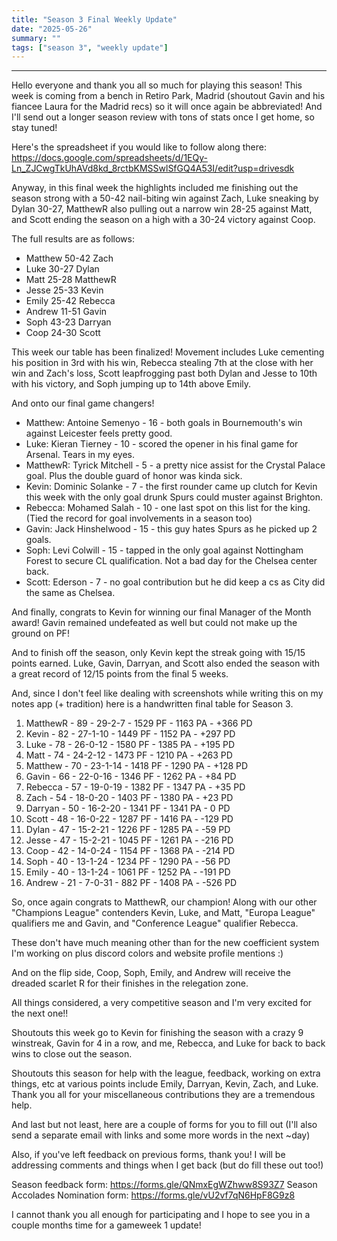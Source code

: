 ```yaml
---
title: "Season 3 Final Weekly Update"
date: "2025-05-26"
summary: ""
tags: ["season 3", "weekly update"]
---
```


<style>
img {
  display: block;
  margin-left: auto;
  margin-right: auto;
  border: 1px solid;
}
.center-bold {
    text-align: center;
    font-weight: bold;
}
</style>

<!--
cSpell:ignore Darryan, Rebecca, Copium, gameweek, gameweeks, shoutout, shoutouts, matchups, winstreak
!-->

---

Hello everyone and thank you all so much for playing this season! This week is coming from a bench in Retiro Park, Madrid (shoutout Gavin and his fiancee Laura for the Madrid recs) so it will once again be abbreviated! And I'll send out a longer season review with tons of stats once I get home, so stay tuned!

Here's the spreadsheet if you would like to follow along there: https://docs.google.com/spreadsheets/d/1EQy-Ln_ZJCwgTkUhAVd8kd_8rctbKMSSwlSfGQ4A53I/edit?usp=drivesdk

Anyway, in this final week the highlights included me finishing out the season strong with a 50-42 nail-biting win against Zach, Luke sneaking by Dylan 30-27, MatthewR also pulling out a narrow win 28-25 against Matt, and Scott ending the season on a high with a 30-24 victory against Coop.

The full results are as follows:

- Matthew 50-42 Zach
- Luke 30-27 Dylan
- Matt 25-28 MatthewR
- Jesse 25-33 Kevin
- Emily 25-42 Rebecca
- Andrew 11-51 Gavin
- Soph 43-23 Darryan
- Coop 24-30 Scott

This week our table has been finalized! Movement includes Luke cementing his position in 3rd with his win, Rebecca stealing 7th at the close with her win and Zach's loss, Scott leapfrogging past both Dylan and Jesse to 10th with his victory, and Soph jumping up to 14th above Emily.

And onto our final game changers!

- Matthew: Antoine Semenyo - 16 - both goals in Bournemouth's win against Leicester feels pretty good.
- Luke: Kieran Tierney - 10 - scored the opener in his final game for Arsenal. Tears in my eyes.
- MatthewR: Tyrick Mitchell - 5 - a pretty nice assist for the Crystal Palace goal. Plus the double guard of honor was kinda sick.
- Kevin: Dominic Solanke - 7 - the first rounder came up clutch for Kevin this week with the only goal drunk Spurs could muster against Brighton.
- Rebecca: Mohamed Salah - 10 - one last spot on this list for the king. (Tied the record for goal involvements in a season too)
- Gavin: Jack Hinshelwood - 15 - this guy hates Spurs as he picked up 2 goals.
- Soph: Levi Colwill - 15 - tapped in the only goal against Nottingham Forest to secure CL qualification. Not a bad day for the Chelsea center back.
- Scott: Ederson - 7 - no goal contribution but he did keep a cs as City did the same as Chelsea.

And finally, congrats to Kevin for winning our final Manager of the Month award! Gavin remained undefeated as well but could not make up the ground on PF!

And to finish off the season, only Kevin kept the streak going with 15/15 points earned. Luke, Gavin, Darryan, and Scott also ended the season with a great record of 12/15 points from the final 5 weeks.

And, since I don't feel like dealing with screenshots while writing this on my notes app (+ tradition) here is a handwritten final table for Season 3.

1. MatthewR - 89 - 29-2-7 - 1529 PF - 1163 PA - +366 PD
2. Kevin - 82 - 27-1-10 - 1449 PF - 1152 PA - +297 PD
3. Luke - 78 - 26-0-12 - 1580 PF - 1385 PA - +195 PD
4. Matt - 74 - 24-2-12 - 1473 PF - 1210 PA - +263 PD
5. Matthew - 70 - 23-1-14 - 1418 PF - 1290 PA - +128 PD
6. Gavin - 66 - 22-0-16 - 1346 PF - 1262 PA - +84 PD
7. Rebecca - 57 - 19-0-19 - 1382 PF - 1347 PA - +35 PD
8. Zach - 54 - 18-0-20 - 1403 PF - 1380 PA - +23 PD
9. Darryan - 50 - 16-2-20 - 1341 PF - 1341 PA - 0 PD
10. Scott - 48 - 16-0-22 - 1287 PF - 1416 PA - -129 PD
11. Dylan - 47 - 15-2-21 - 1226 PF - 1285 PA - -59 PD
12. Jesse - 47 - 15-2-21 - 1045 PF - 1261 PA - -216 PD
13. Coop - 42 - 14-0-24 - 1154 PF - 1368 PA - -214 PD
14. Soph - 40 - 13-1-24 - 1234 PF - 1290 PA - -56 PD
15. Emily - 40 - 13-1-24 - 1061 PF - 1252 PA - -191 PD
16. Andrew - 21 - 7-0-31 - 882 PF - 1408 PA - -526 PD

So, once again congrats to MatthewR, our champion! Along with our other "Champions League" contenders Kevin, Luke, and Matt, "Europa League" qualifiers me and Gavin, and "Conference League" qualifier Rebecca.

These don't have much meaning other than for the new coefficient system I'm working on plus discord colors and website profile mentions :)

And on the flip side, Coop, Soph, Emily, and Andrew will receive the dreaded scarlet R for their finishes in the relegation zone.

All things considered, a very competitive season and I'm very excited for the next one!!

Shoutouts this week go to Kevin for finishing the season with a crazy 9 winstreak, Gavin for 4 in a row, and me, Rebecca, and Luke for back to back wins to close out the season.

Shoutouts this season for help with the league, feedback, working on extra things, etc at various points include Emily, Darryan, Kevin, Zach, and Luke. Thank you all for your miscellaneous contributions they are a tremendous help.

And last but not least, here are a couple of forms for you to fill out (I'll also send a separate email with links and some more words in the next ~day)

Also, if you've left feedback on previous forms, thank you! I will be addressing comments and things when I get back (but do fill these out too!)

Season feedback form: https://forms.gle/QNmxEgWZhww8S93Z7
Season Accolades Nomination form: https://forms.gle/vU2vf7qN6HpF8G9z8

I cannot thank you all enough for participating and I hope to see you in a couple months time for a gameweek 1 update!
